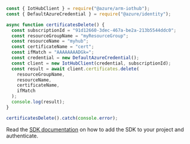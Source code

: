 ```javascript
const { IotHubClient } = require("@azure/arm-iothub");
const { DefaultAzureCredential } = require("@azure/identity");

async function certificatesDelete() {
  const subscriptionId = "91d12660-3dec-467a-be2a-213b5544ddc0";
  const resourceGroupName = "myResourceGroup";
  const resourceName = "myhub";
  const certificateName = "cert";
  const ifMatch = "AAAAAAAADGk=";
  const credential = new DefaultAzureCredential();
  const client = new IotHubClient(credential, subscriptionId);
  const result = await client.certificates.delete(
    resourceGroupName,
    resourceName,
    certificateName,
    ifMatch
  );
  console.log(result);
}

certificatesDelete().catch(console.error);
```

Read the [SDK documentation](https://github.com/Azure/azure-sdk-for-js/blob/%40azure%2Farm-iothub_6.1.1/sdk/iothub/arm-iothub/README.md) on how to add the SDK to your project and authenticate.
